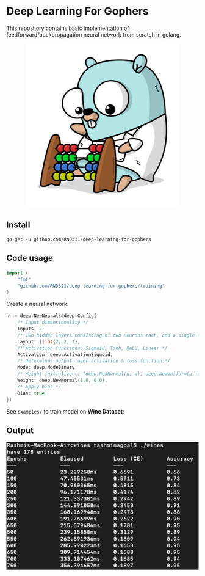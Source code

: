 # Deep Learning For Gophers

This repository contains basic implementation of feedforward/backpropagation neural network from scratch in golang.

<p align="center">
 <img src="images/gopher-learning.png"  width="400" />
 </p>

## Install
```
go get -u github.com/RN0311/deep-learning-for-gophers

```
## Code usage

```go
import (
	"fmt"
	"github.com/RN0311/deep-learning-for-gophers/training"
)
```

Create a neural network:
```go
n := deep.NewNeural(&deep.Config{
	/* Input dimensionality */
	Inputs: 2,
	/* Two hidden layers consisting of two neurons each, and a single output */
	Layout: []int{2, 2, 1},
	/* Activation functions: Sigmoid, Tanh, ReLU, Linear */
	Activation: deep.ActivationSigmoid,
	/* Determines output layer activation & loss function:*/
	Mode: deep.ModeBinary,
	/* Weight initializers: {deep.NewNormal(μ, σ), deep.NewUniform(μ, σ)} */
	Weight: deep.NewNormal(1.0, 0.0),
	/* Apply bias */
	Bias: true,
})
```

See ```examples/``` to train model on **Wine Dataset**:

## Output
<p align="center">
 <img src="images/output.png"  width="600" />
 </p>
